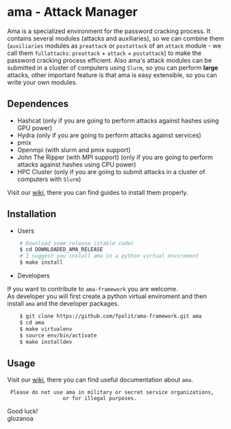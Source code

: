 # ama - Attack Manager

Ama is a specialized environment for the password cracking process. It contains several modules (attacks and auxiliaries), so we can combine them (`auxiliaries` modules as `preattack` or `postattack` of an `attack` module - we call them `fullattacks`: `preattack` + `attack` + `postattack`) to make the password cracking process efficient.
Also ama's attack modules can be submitted in a cluster of computers using `Slurm`, so you can perform **large** attacks, other important feature is that ama is easy extensible, so you can write your own modules.

## Dependences
* Hashcat (only if you are going to perform attacks against hashes using GPU power)
* Hydra (only if you are going to perform attacks against services)
* pmix
* Openmpi (with slurm and pmix support)
* John The Ripper (with MPI support) (only if you are going to perform attacks against hashes using CPU power)
* HPC Cluster (only if you are going to submit attacks in a cluster of computers with `Slurm`)

Visit our [wiki](https://github.com/fpolit/ama-framework/wiki), there you can find guides to install them properly.


## Installation
* Users

```bash
    # Download some release (stable code)
    $ cd DOWNLOADED_AMA_RELEASE
    # I suggest you install ama in a python virtual enviroment
    $ make install
```

* Developers

If you want to contribute to `ama-framework` you are welcome.   
As developer you will first create a python virtual enviroment 
and then install `ama` and the developer packages.
```bash
    $ git clone https://github.com/fpolit/ama-framework.git ama
    $ cd ama
    $ make virtualenv
    $ source env/bin/activate
    $ make installdev
```

## Usage
Visit our [wiki](https://github.com/fpolit/ama-framework/wiki), there you can find useful documentation about `ama`.  



     Please do not use ama in military or secret service organizations,
                      or for illegal purposes.



Good luck!  
            glozanoa
